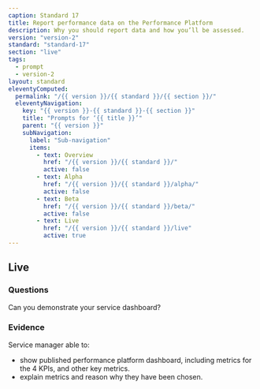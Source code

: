 ```yaml
---
caption: Standard 17
title: Report performance data on the Performance Platform
description: Why you should report data and how you’ll be assessed.
version: "version-2"
standard: "standard-17"
section: "live"
tags:
  - prompt
  - version-2
layout: standard
eleventyComputed:
  permalink: "/{{ version }}/{{ standard }}/{{ section }}/"
  eleventyNavigation:
    key: "{{ version }}-{{ standard }}-{{ section }}"
    title: "Prompts for ‘{{ title }}’"
    parent: "{{ version }}"
    subNavigation:
      label: "Sub-navigation"
      items:
        - text: Overview
          href: "/{{ version }}/{{ standard }}/"
          active: false
        - text: Alpha
          href: "/{{ version }}/{{ standard }}/alpha/"
          active: false
        - text: Beta
          href: "/{{ version }}/{{ standard }}/beta/"
          active: false
        - text: Live
          href: "/{{ version }}/{{ standard }}/live"
          active: true
---
```


## Live

### Questions

Can you demonstrate your service dashboard?

### Evidence

Service manager able to:

- show published performance platform dashboard, including metrics for the 4 KPIs, and other key metrics.
- explain metrics and reason why they have been chosen.
